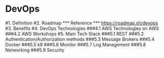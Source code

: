 # DevOps
   
#1. Definition
#2. Roadmap
   *** Reference ***
   https://roadmap.sh/devops
#3. Benefits
#4. DevOps Technologies
###4.1 AWS Technologies on AWS
###4.2 AWS Workshops
#5. Main Tech Stack
###5.1 REST
###5.2  Authentication/Authorization methods
###5.3  Message Brokers
###5.4  Docker
###5.5  k8
###5.6  Monitor
###5.7  Log Management
###5.8  Networking
###5.9  Security
